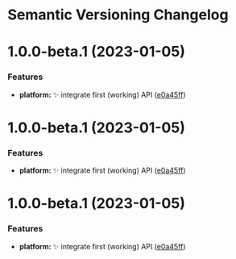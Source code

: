 # Semantic Versioning Changelog

# 1.0.0-beta.1 (2023-01-05)


### Features

* **platform:** ✨ integrate first (working) API ([e0a45ff](https://github.com/johannrichard/oekoboiler-api/commit/e0a45ffef94413bb5a1924f223385c261838bb21))

# 1.0.0-beta.1 (2023-01-05)


### Features

* **platform:** ✨ integrate first (working) API ([e0a45ff](https://github.com/johannrichard/oekoboiler-api/commit/e0a45ffef94413bb5a1924f223385c261838bb21))

# 1.0.0-beta.1 (2023-01-05)


### Features

* **platform:** ✨ integrate first (working) API ([e0a45ff](https://github.com/johannrichard/oekoboiler-api/commit/e0a45ffef94413bb5a1924f223385c261838bb21))
